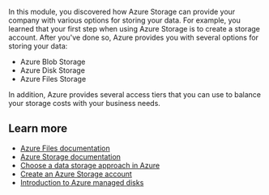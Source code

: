 In this module, you discovered how Azure Storage can provide your company with various options for storing your data. For example, you learned that your first step when using Azure Storage is to create a storage account. After you've done so, Azure provides you with several options for storing your data:

- Azure Blob Storage
- Azure Disk Storage
- Azure Files Storage

In addition, Azure provides several access tiers that you can use to balance your storage costs with your business needs.

## Learn more

- [Azure Files documentation](/azure/storage/files/?azure-portal=true)
- [Azure Storage documentation](/azure/storage/?azure-portal=true)
- [Choose a data storage approach in Azure](/training/modules/choose-storage-approach-in-azure/?azure-portal=true)
- [Create an Azure Storage account](/training/modules/create-azure-storage-account/?azure-portal=true)
- [Introduction to Azure managed disks](/azure/virtual-machines/windows/managed-disks-overview?azure-portal=true)
